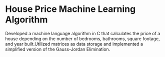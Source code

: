 # House Price Machine Learning Algorithm
Developed a machine language algorithm in C that calculates the price of a house depending on the number of bedrooms, bathrooms, square footage, and year built.Utilized matrices as data storage and implemented a simplified version of the Gauss-Jordan Elimination. 
